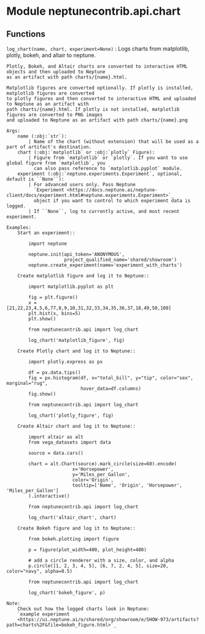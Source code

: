 Module neptunecontrib.api.chart
===============================

Functions
---------

    
`log_chart(name, chart, experiment=None)`
:   Logs charts from matplotlib, plotly, bokeh, and altair to neptune.
    
    Plotly, Bokeh, and Altair charts are converted to interactive HTML objects and then uploaded to Neptune
    as an artifact with path charts/{name}.html.
    
    Matplotlib figures are converted optionally. If plotly is installed, matplotlib figures are converted
    to plotly figures and then converted to interactive HTML and uploaded to Neptune as an artifact with
    path charts/{name}.html. If plotly is not installed, matplotlib figures are converted to PNG images
    and uploaded to Neptune as an artifact with path charts/{name}.png
    
    Args:
        name (:obj:`str`):
            | Name of the chart (without extension) that will be used as a part of artifact's destination.
        chart (:obj:`matplotlib` or :obj:`plotly` Figure):
            | Figure from `matplotlib` or `plotly`. If you want to use global figure from `matplotlib`, you
              can also pass reference to `matplotlib.pyplot` module.
        experiment (:obj:`neptune.experiments.Experiment`, optional, default is ``None``):
            | For advanced users only. Pass Neptune
              `Experiment <https://docs.neptune.ai/neptune-client/docs/experiment.html#neptune.experiments.Experiment>`_
              object if you want to control to which experiment data is logged.
            | If ``None``, log to currently active, and most recent experiment.
    
    Examples:
        Start an experiment::
    
            import neptune
    
            neptune.init(api_token='ANONYMOUS',
                         project_qualified_name='shared/showroom')
            neptune.create_experiment(name='experiment_with_charts')
    
        Create matplotlib figure and log it to Neptune::
    
            import matplotlib.pyplot as plt
    
            fig = plt.figure()
            x = [21,22,23,4,5,6,77,8,9,10,31,32,33,34,35,36,37,18,49,50,100]
            plt.hist(x, bins=5)
            plt.show()
    
            from neptunecontrib.api import log_chart
    
            log_chart('matplotlib_figure', fig)
    
        Create Plotly chart and log it to Neptune::
    
            import plotly.express as px
    
            df = px.data.tips()
            fig = px.histogram(df, x="total_bill", y="tip", color="sex", marginal="rug",
                               hover_data=df.columns)
            fig.show()
    
            from neptunecontrib.api import log_chart
    
            log_chart('plotly_figure', fig)
    
        Create Altair chart and log it to Neptune::
    
            import altair as alt
            from vega_datasets import data
    
            source = data.cars()
    
            chart = alt.Chart(source).mark_circle(size=60).encode(
                            x='Horsepower',
                            y='Miles_per_Gallon',
                            color='Origin',
                            tooltip=['Name', 'Origin', 'Horsepower', 'Miles_per_Gallon']
            ).interactive()
    
            from neptunecontrib.api import log_chart
    
            log_chart('altair_chart', chart)
    
        Create Bokeh figure and log it to Neptune::
    
            from bokeh.plotting import figure
    
            p = figure(plot_width=400, plot_height=400)
    
            # add a circle renderer with a size, color, and alpha
            p.circle([1, 2, 3, 4, 5], [6, 7, 2, 4, 5], size=20, color="navy", alpha=0.5)
    
            from neptunecontrib.api import log_chart
    
            log_chart('bokeh_figure', p)
    
    Note:
        Check out how the logged charts look in Neptune:
        `example experiment
        <https://ui.neptune.ai/o/shared/org/showroom/e/SHOW-973/artifacts?path=charts%2F&file=bokeh_figure.html>`_